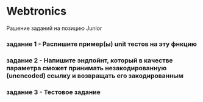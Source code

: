 # Webtronics
Рашение заданий на позицию Junior

### задание 1 - Распишите пример(ы) unit тестов на эту фнкцию
### задание 2 - Напишите эндпойнт, который в качестве параметра сможет принимать незакодированную (unencoded) ссылку и возвращать его закодированным
### задание 3 - Тестовое задание
